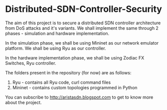 # Distributed-SDN-Controller-Security

The aim of this project is to secure a distributed SDN controller architecture from DoS attacks and it's variants.
We shall implement the same through 2 phases - simulation and hardware implementation.

In the simulation phase, we shall be using Mininet as our network emulator platform.
We shall be using Ryu as our controller.

In the hardware implementation phase, we shall be using Zodiac FX Switches, Ryu controller.

The folders present in the repository (for now) are as follows: 
1) Ryu - contains all Ryu code, curl command files
2) Mininet - contains custom topologies programmed in Python

You can subscribe to http://aristasdn.blogspot.com to get to know more about the project.
